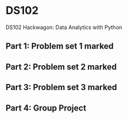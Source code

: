 # DS102
DS102 Hackwagon: Data Analytics with Python

## Part 1: Problem set 1 marked
## Part 2: Problem set 2 marked
## Part 3: Problem set 3 marked
## Part 4: Group Project 
